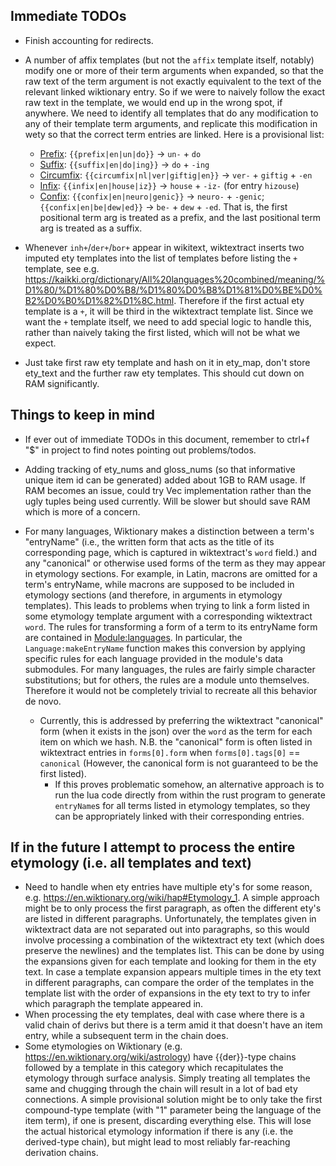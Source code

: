 ## Immediate TODOs

* Finish accounting for redirects.

* A number of affix templates (but not the `affix` template itself, notably) modify one or more of their term arguments when expanded, so that the raw text of the term argument is not exactly equivalent to the text of the relevant linked wiktionary entry. So if we were to naively follow the exact raw text in the template, we would end up in the wrong spot, if anywhere. We need to identify all templates that do any modification to any of their template term arguments, and replicate this modification in wety so that the correct term entries are linked. Here is a provisional list:
    * [Prefix](https://en.wiktionary.org/wiki/Template:prefix): `{{prefix|en|un|do}}` -> `un-` + `do`
    * [Suffix](https://en.wiktionary.org/wiki/Template:suffix): `{{suffix|en|do|ing}}` -> `do` + `-ing`
    * [Circumfix](https://en.wiktionary.org/wiki/Template:circumfix): `{{circumfix|nl|ver|giftig|en}}` -> `ver-` + `giftig` + `-en`
    * [Infix](https://en.wiktionary.org/wiki/Template:infix): `{{infix|en|house|iz}}` -> `house` + `-iz-` (for entry `hizouse`)
    * [Confix](https://en.wiktionary.org/wiki/Template:confix): `{{confix|en|neuro|genic}}` -> `neuro-` + `-genic`; `{{confix|en|be|dew|ed}}` -> `be-` + `dew` + `-ed`. That is, the first positional term arg is treated as a prefix, and the last positional term arg is treated as a suffix.

* Whenever `inh+`/`der+`/`bor+` appear in wikitext, wiktextract inserts two imputed ety templates into the list of templates before listing the `+` template, see e.g. https://kaikki.org/dictionary/All%20languages%20combined/meaning/%D1%80/%D1%80%D0%B8/%D1%80%D0%B8%D1%81%D0%BE%D0%B2%D0%B0%D1%82%D1%8C.html. Therefore if the first actual ety template is a `+`, it will be third in the wiktextract template list. Since we want the `+` template itself, we need to add special logic to handle this, rather than naively taking the first listed, which will not be what we expect. 

* Just take first raw ety template and hash on it in ety_map, don't store ety_text and the further raw ety templates. This should cut down on RAM significantly. 

## Things to keep in mind

* If ever out of immediate TODOs in this document, remember to ctrl+f "$" in project to find notes pointing out problems/todos.

* Adding tracking of ety_nums and gloss_nums (so that informative unique item id can be generated) added about 1GB to RAM usage. If RAM becomes an issue, could try Vec implementation rather than the ugly tuples being used currently. Will be slower but should save RAM which is more of a concern.

* For many languages, Wiktionary makes a distinction between a term's "entryName" (i.e., the written form that acts as the title of its corresponding page, which is captured in wiktextract's `word` field.) and any "canonical" or otherwise used forms of the term as they may appear in etymology sections. For example, in Latin, macrons are omitted for a term's entryName, while macrons are supposed to be included in etymology sections (and therefore, in arguments in etymology templates). This leads to problems when trying to link a form listed in some etymology template argument with a corresponding wiktextract `word`. The rules for transforming a form of a term to its entryName form are contained in [Module:languages](https://en.wiktionary.org/wiki/Module:languages). In particular, the `Language:makeEntryName` function makes this conversion by applying specific rules for each language provided in the module's data submodules. For many languages, the rules are fairly simple character substitutions; but for others, the rules are a module unto themselves.  Therefore it would not be completely trivial to recreate all this behavior de novo. 
    * Currently, this is addressed by preferring the wiktextract "canonical" form (when it exists in the json) over the `word` as the term for each item on which we hash. N.B. the "canonical" form is often listed in wiktextract entries in `forms[0].form` when `forms[0].tags[0]` == `canonical` (However, the canonical form is not guaranteed to be the first listed).
        * If this proves problematic somehow, an alternative approach is to run the lua code directly from within the rust program to generate `entryName`s for all terms listed in etymology templates, so they can be appropriately linked with their corresponding entries.

## If in the future I attempt to process the entire etymology (i.e. all templates and text)
* Need to handle when ety entries have multiple ety's for some reason, e.g. https://en.wiktionary.org/wiki/hap#Etymology_1. A simple approach might be to only process the first paragraph, as often the different ety's are listed in different paragraphs. Unfortunately, the templates given in wiktextract data are not separated out into paragraphs, so this would involve processing a combination of the wiktextract ety text (which does preserve the newlines) and the templates list. This can be done by using the expansions given for each template and looking for them in the ety text. In case a template expansion appears multiple times in the ety text in different paragraphs, can compare the order of the templates in the template list with the order of expansions in the ety text to try to infer which paragraph the template appeared in.
* When processing the ety templates, deal with case where there is a valid chain of derivs but there is a term amid it that doesn't have an item entry, while a subsequent term in the chain does.
* Some etymologies on Wiktionary (e.g. https://en.wiktionary.org/wiki/astrology) have {{der}}-type chains followed by a template in this category which recapitulates the etymology through surface analysis. Simply treating all templates the same and chugging through the chain will result in a lot of bad ety connections. A simple provisional solution might be to only take the first compound-type template (with "1" parameter being the language of the item term), if one is present, discarding everything else. This will lose the actual historical etymology information if there is any (i.e. the derived-type chain), but might lead to most reliably far-reaching derivation chains.